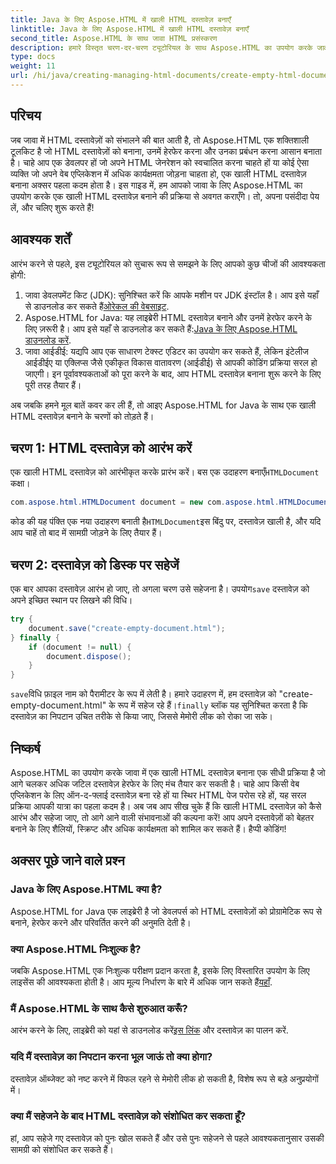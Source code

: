 ```yaml
---
title: Java के लिए Aspose.HTML में खाली HTML दस्तावेज़ बनाएँ
linktitle: Java के लिए Aspose.HTML में खाली HTML दस्तावेज़ बनाएँ
second_title: Aspose.HTML के साथ जावा HTML प्रसंस्करण
description: हमारे विस्तृत चरण-दर-चरण ट्यूटोरियल के साथ Aspose.HTML का उपयोग करके जावा में खाली HTML दस्तावेज़ बनाना सीखें, जो सभी स्तरों के डेवलपर्स के लिए एकदम सही है।
type: docs
weight: 11
url: /hi/java/creating-managing-html-documents/create-empty-html-documents/
---
```

## परिचय
जब जावा में HTML दस्तावेज़ों को संभालने की बात आती है, तो Aspose.HTML एक शक्तिशाली टूलकिट है जो HTML दस्तावेज़ों को बनाना, उनमें हेरफेर करना और उनका प्रबंधन करना आसान बनाता है। चाहे आप एक डेवलपर हों जो अपने HTML जेनरेशन को स्वचालित करना चाहते हों या कोई ऐसा व्यक्ति जो अपने वेब एप्लिकेशन में अधिक कार्यक्षमता जोड़ना चाहता हो, एक खाली HTML दस्तावेज़ बनाना अक्सर पहला कदम होता है। इस गाइड में, हम आपको जावा के लिए Aspose.HTML का उपयोग करके एक खाली HTML दस्तावेज़ बनाने की प्रक्रिया से अवगत कराएँगे। तो, अपना पसंदीदा पेय लें, और चलिए शुरू करते हैं!
## आवश्यक शर्तें
आरंभ करने से पहले, इस ट्यूटोरियल को सुचारू रूप से समझने के लिए आपको कुछ चीजों की आवश्यकता होगी:
1.  जावा डेवलपमेंट किट (JDK): सुनिश्चित करें कि आपके मशीन पर JDK इंस्टॉल है। आप इसे यहाँ से डाउनलोड कर सकते हैं[ओरेकल की वेबसाइट](https://www.oracle.com/java/technologies/javase-jdk11-downloads.html).
2. Aspose.HTML for Java: यह लाइब्रेरी HTML दस्तावेज़ बनाने और उनमें हेरफेर करने के लिए ज़रूरी है। आप इसे यहाँ से डाउनलोड कर सकते हैं:[Java के लिए Aspose.HTML डाउनलोड करें](https://releases.aspose.com/html/java/).
3. जावा आईडीई: यद्यपि आप एक साधारण टेक्स्ट एडिटर का उपयोग कर सकते हैं, लेकिन इंटेलीज आईडीईए या एक्लिप्स जैसे एकीकृत विकास वातावरण (आईडीई) से आपकी कोडिंग प्रक्रिया सरल हो जाएगी।
इन पूर्वावश्यकताओं को पूरा करने के बाद, आप HTML दस्तावेज़ बनाना शुरू करने के लिए पूरी तरह तैयार हैं।

अब जबकि हमने मूल बातें कवर कर ली हैं, तो आइए Aspose.HTML for Java के साथ एक खाली HTML दस्तावेज़ बनाने के चरणों को तोड़ते हैं।
## चरण 1: HTML दस्तावेज़ को आरंभ करें
एक खाली HTML दस्तावेज़ को आरंभीकृत करके प्रारंभ करें।
 बस एक उदाहरण बनाएँ`HTMLDocument` कक्षा।
```java
com.aspose.html.HTMLDocument document = new com.aspose.html.HTMLDocument();
```
 कोड की यह पंक्ति एक नया उदाहरण बनाती है`HTMLDocument`इस बिंदु पर, दस्तावेज़ खाली है, और यदि आप चाहें तो बाद में सामग्री जोड़ने के लिए तैयार हैं।
## चरण 2: दस्तावेज़ को डिस्क पर सहेजें
एक बार आपका दस्तावेज़ आरंभ हो जाए, तो अगला चरण उसे सहेजना है।
 उपयोग`save` दस्तावेज़ को अपने इच्छित स्थान पर लिखने की विधि।
```java
try {
    document.save("create-empty-document.html");
} finally {
    if (document != null) {
        document.dispose();
    }
}
```
`save`विधि फ़ाइल नाम को पैरामीटर के रूप में लेती है। हमारे उदाहरण में, हम दस्तावेज़ को "create-empty-document.html" के रूप में सहेज रहे हैं।`finally` ब्लॉक यह सुनिश्चित करता है कि दस्तावेज़ का निपटान उचित तरीके से किया जाए, जिससे मेमोरी लीक को रोका जा सके।
## निष्कर्ष
Aspose.HTML का उपयोग करके जावा में एक खाली HTML दस्तावेज़ बनाना एक सीधी प्रक्रिया है जो आगे चलकर अधिक जटिल दस्तावेज़ हेरफेर के लिए मंच तैयार कर सकती है। चाहे आप किसी वेब एप्लिकेशन के लिए ऑन-द-फ्लाई दस्तावेज़ बना रहे हों या स्थिर HTML पेज परोस रहे हों, यह सरल प्रक्रिया आपकी यात्रा का पहला कदम है। 
अब जब आप सीख चुके हैं कि खाली HTML दस्तावेज़ को कैसे आरंभ और सहेजा जाए, तो आगे आने वाली संभावनाओं की कल्पना करें! आप अपने दस्तावेज़ों को बेहतर बनाने के लिए शैलियों, स्क्रिप्ट और अधिक कार्यक्षमता को शामिल कर सकते हैं। हैप्पी कोडिंग!
## अक्सर पूछे जाने वाले प्रश्न
### Java के लिए Aspose.HTML क्या है?
Aspose.HTML for Java एक लाइब्रेरी है जो डेवलपर्स को HTML दस्तावेज़ों को प्रोग्रामेटिक रूप से बनाने, हेरफेर करने और परिवर्तित करने की अनुमति देती है।
### क्या Aspose.HTML निःशुल्क है?
जबकि Aspose.HTML एक निःशुल्क परीक्षण प्रदान करता है, इसके लिए विस्तारित उपयोग के लिए लाइसेंस की आवश्यकता होती है। आप मूल्य निर्धारण के बारे में अधिक जान सकते हैं[यहाँ](https://purchase.aspose.com/buy).
### मैं Aspose.HTML के साथ कैसे शुरुआत करूँ?
 आरंभ करने के लिए, लाइब्रेरी को यहां से डाउनलोड करें[इस लिंक](https://releases.aspose.com/html/java/) और दस्तावेज़ का पालन करें.
### यदि मैं दस्तावेज़ का निपटान करना भूल जाऊं तो क्या होगा?
दस्तावेज़ ऑब्जेक्ट को नष्ट करने में विफल रहने से मेमोरी लीक हो सकती है, विशेष रूप से बड़े अनुप्रयोगों में।
### क्या मैं सहेजने के बाद HTML दस्तावेज़ को संशोधित कर सकता हूँ?
हां, आप सहेजे गए दस्तावेज़ को पुनः खोल सकते हैं और उसे पुनः सहेजने से पहले आवश्यकतानुसार उसकी सामग्री को संशोधित कर सकते हैं।
